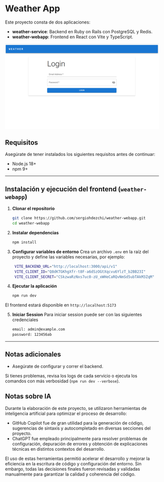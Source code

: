 # Weather App

Este proyecto consta de dos aplicaciones:
- **weather-service**: Backend en Ruby on Rails con PostgreSQL y Redis.
- **weather-webapp**: Frontend en React con Vite y TypeScript.

![alt text](image.png)

## Requisitos
Asegúrate de tener instalados los siguientes requisitos antes de continuar:
- Node.js 18+
- npm 9+

---

## Instalación y ejecución del frontend (`weather-webapp`)

1. **Clonar el repositorio**
   ```sh
   git clone https://github.com/sergiohdezchi/weather-webapp.git
   cd weather-webapp
   ```

2. **Instalar dependencias**
   ```sh
   npm install
   ```

3. **Configurar variables de entorno**
   Crea un archivo `.env` en la raíz del proyecto y define las variables necesarias, por ejemplo:
   ```sh
    VITE_BACKEND_URL="http://localhost:3000/api/v1"
    VITE_CLIENT_ID="Q8dKTGKhgXfr-t8F-a6dSzOGtXqcvu6YlzT_b2BB23I"
    VITE_CLIENT_SECRET="CSkzwaRzNxs7uc0-zU_xWHeCaRQvNmSd5ubTAkM3ZqM"
   ```

4. **Ejecutar la aplicación**
   ```sh
   npm run dev
   ```

El frontend estará disponible en `http://localhost:5173`

5. **Iniciar Session**
   Para iniciar session puede ser con las siguientes credenciales
   ```sh
   email: admin@example.com
   password: 123456ab
   ```
---

## Notas adicionales
- Asegúrate de configurar y correr el backend.

Si tienes problemas, revisa los logs de cada servicio o ejecuta los comandos con más verbosidad (`npm run dev --verbose`).

## Notas sobre IA
Durante la elaboración de este proyecto, se utilizaron herramientas de inteligencia artificial para optimizar el proceso de desarrollo:

- GitHub Copilot fue de gran utilidad para la generación de código, sugerencias de sintaxis y autocompletado en diversas secciones del proyecto.
- ChatGPT fue empleado principalmente para resolver problemas de configuración, depuración de errores y obtención de explicaciones técnicas en distintos contextos del desarrollo.

El uso de estas herramientas permitió acelerar el desarrollo y mejorar la eficiencia en la escritura de código y configuración del entorno. Sin embargo, todas las decisiones finales fueron revisadas y validadas manualmente para garantizar la calidad y coherencia del código.